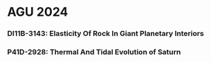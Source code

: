 # AGU 2024
### DI11B-3143: Elasticity Of Rock In Giant Planetary Interiors

[References]: https://ucla-epss-djames.github.io/my-work-so-far/
[MD Simulation Video]: https://ucla-epss-djames.github.io/my-work-so-far/

### P41D-2928: Thermal And Tidal Evolution of Saturn

[References]: https://ucla-epss-djames.github.io/my-work-so-far/
[Published Interior Model (Neptune)]: https://link.springer.com/article/10.1007/s11214-024-01053-6
